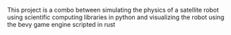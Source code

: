 This project is a combo between simulating the physics of a satellite robot using scientific computing libraries in python and visualizing the robot using the bevy game engine scripted in rust
